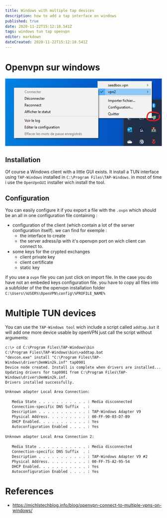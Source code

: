 ```yaml
---
title: Windows with multiple tap devices
description: how to add a tap interface on windows
published: true
date: 2020-11-22T15:12:18.541Z
tags: windows tun tap openvpn
editor: markdown
dateCreated: 2020-11-22T15:12:18.541Z
---
```


# Openvpn sur windows
![openvpngui.png](/openvpngui.png)
## Installation
Of course a Windows client with a little GUI exists.
It install a TUN interface using `TAP-Windows` installed in `C:\Program Files\TAP-Windows`.
in most of time i use the `OpenVpnGUI` installer wich install the tool.
## Configuration
You can easily configure it if you export a file with the `.ovpn` which should be an all in one configuration file containing :
- configuration of the client (which contain a lot of the server configuration itself). we can find for exemple :
  - the interface to create
  - the server adress/ip with it's openvpn port on wich client can connect to.
- some keys for the crypted exchanges
  - client private key
  - client certificate
  - static key
 
if you use a `ovpn` file you can just click on import file.
In the case you do have not an embeded keys configuration file. you have to copy all files into a subfolder of the the openvpn installation folder `C:\Users\%USER%\OpenVPN\config\%PROFILE_NAME%`
# Multiple TUN devices
You can use the `TAP-Windows tool` wich include a script called `addtap.bat` it will add one more device usable by openVPN
just call the script without arguments:
````
c:\> cd C:\Program Files\TAP-Windows\bin
C:\Program Files\TAP-Windows\bin\>addtap.bat
"devcon.exe" install "C:\Program Files\TAP-Windows\driver\OemWin2k.inf" tap0901
Device node created. Install is complete when drivers are installed...
Updating drivers for tap0901 from C:\Program Files\TAP-Windows\driver\OemWin2k.inf.
Drivers installed successfully.
````

```
Unknown adapter Local Area Connection:

   Media State . . . . . . . . . . . : Media disconnected
   Connection-specific DNS Suffix  . :
   Description . . . . . . . . . . . : TAP-Windows Adapter V9
   Physical Address. . . . . . . . . : 00-FF-90-03-D7-B9
   DHCP Enabled. . . . . . . . . . . : Yes
   Autoconfiguration Enabled . . . . : Yes

Unknown adapter Local Area Connection 2:

   Media State . . . . . . . . . . . : Media disconnected
   Connection-specific DNS Suffix  . :
   Description . . . . . . . . . . . : TAP-Windows Adapter V9 #2
   Physical Address. . . . . . . . . : 00-FF-75-A2-95-54
   DHCP Enabled. . . . . . . . . . . : Yes
   Autoconfiguration Enabled . . . . : Yes
```

# References
- https://michlstechblog.info/blog/openvpn-connect-to-multiple-vpns-on-windows/


